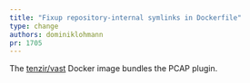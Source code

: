 ```yaml
---
title: "Fixup repository-internal symlinks in Dockerfile"
type: change
authors: dominiklohmann
pr: 1705
---
```


The [tenzir/vast](https://hub.docker.com/r/tenzir/vast) Docker image bundles the
PCAP plugin.
